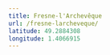 ```yaml
---
title: Fresne-l'Archevêque
url: /fresne-larcheveque/
latitude: 49.2884308
longitude: 1.4066915
---
```

